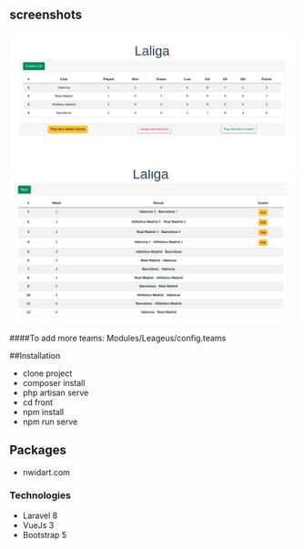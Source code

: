 ## screenshots
![fooball leageus screenshot](https://github.com/hossein-git/Laravel-Footbal-League/blob/master/public/footbal-main-screen.png)
![fooball leageus screenshot](https://github.com/hossein-git/Laravel-Footbal-League/blob/master/public/match-list.png)


####To add more teams:
    Modules/Leageus/config.teams


##Installation

- clone project
- composer install
- php artisan serve  
- cd front 
- npm install
- npm run serve

## Packages
- nwidart.com

### Technologies
- Laravel 8
- VueJs 3
- Bootstrap 5
